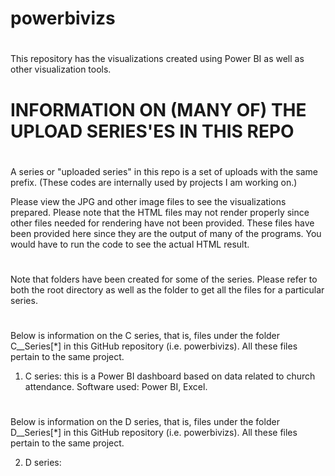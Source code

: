 # powerbivizs
#

This repository has the visualizations created using Power BI as well as other visualization tools.

#
#

#
# INFORMATION ON (MANY OF) THE UPLOAD SERIES'ES IN THIS REPO
#
A series or "uploaded series" in this repo  is a set of uploads with the same prefix. (These codes are internally used by projects I am working on.)

Please view the JPG and other image files to see the visualizations prepared.
Please note that the HTML files may not render properly since other files needed for rendering have not been provided. These files have been provided 
here since they are the output of many of the programs. You would have to run the code to see the actual HTML result.
#
#
Note that folders have been created for some of the series. Please refer to both the root directory as well as the folder to get all the 
files for a particular series.

#
#

Below is information on the C series, that is, files under the folder C__Series[*] in this GitHub repository (i.e. powerbivizs).
All these files pertain to the same project.

1. C series: this is a Power BI dashboard based on data related to church attendance. Software used: Power BI, Excel.

#
#

Below is information on the D series, that is, files under the folder D__Series[*] in this GitHub repository (i.e. powerbivizs).
All these files pertain to the same project.

2. D series: 


